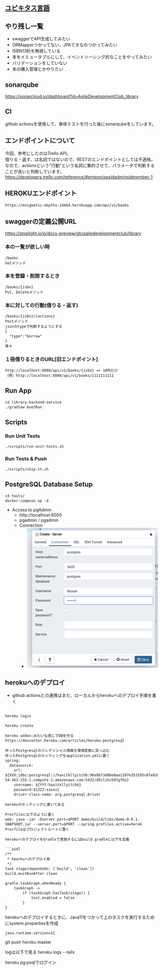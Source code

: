 ## [ユビキタス言語](./docs/UbiquitousLanguage.md)

## やり残し一覧
* swaggerでAPI生成してみたい
* ORMapperつかってない、JPAてきなのつかってみたい
* ISBN13桁を無視している
* 本をイミュータブルにして、イベントソーシング的なことをやってみたい
* バリデーションをしていない
* 本の購入管理とかやりたい

## sonarqube
https://sonarcloud.io/dashboard?id=AgileDevelopmentClub_library

## CI
github actionsを使用して、単体テストを行った後にsonarqubeをしています。

## エンドポイントについて
今回、参考にしたのはTrello API。  
借りる・返す、は名詞ではないので、RESTのエンドポイントとしては不適格。  
なので、actionsという"行動"という名詞に集約させて、パラメータで判断することが良いと判断しています。　　
https://developers.trello.com/reference/#enterprisesidadminsidmember-1


## HEROKUエンドポイント


```aidl
https://enigmatic-depths-14464.herokuapp.com/api/v1/books
```

## swaggerの定義公開URL
https://stoplight.io/p/docs-preview/gh/agiledevelopmentclub/library

### 本の一覧が欲しい時
```
/books 
Getメソッド
```

### 本を登録・削除するとき
```
/books/{isbn}
Put, Deleteメソッド
```

### 本に対しての行動(借りる・返す)
```
/books/{isbn}/{actions}
Postメソッド
jsonのtypeで判断するようにする
{
  "type":"borrow"
}
等々
```

### １冊借りるときのURL[旧エンドポイント]
```
http://localhost:8080/api/v1/books/{isbn} <= 10桁だけ
（例）http://localhost:8080/api/v1/books/1111111111　
```

## Run App

```shell script
cd library-backend-service
./gradlew bootRun
```

## Scripts

### Run Unit Tests

``` shell script
./scripts/run-unit-tests.sh
```

### Run Tests & Push

```shell script
./scripts/ship-it.sh
```

## PostgreSQL Database Setup

``` shell script
cd tools/
docker-compose up -d
```

- Access to pgAdmin
    - http://localhost:8000
    - pgadmin / pgadmin
    - Connection
        - ![](./tools/connection-info.png)
        
## herokuへのデプロイ
* github actionsとの連携はまだ、ローカルからherokuへのデプロイ手順を書く
```

heroku login

heroku create

heroku addon:みたいな感じでDBを作る
https://devcenter.heroku.com/articles/heroku-postgresql

作ったPostgresqlのクレデンシャル情報を環境変数に突っ込む
作ったPostgresqlのセッティングをapplication.ymlに書く
spring:
  datasource:
    url: ${XXX:jdbc:postgresql://haxitkllyitchb:96a9b73d86e8ae1397e353195c07e82089244fa6b1810ada85f5ab45fde5196a@ec2-54-163-255-1.compute-1.amazonaws.com:5432/d9ilikcb97gf6o}
    username: ${YYY:haxitkllyitchb}
    password:${ZZZ:xxxxx}
    driver-class-name: org.postgresql.Driver
    
herokuのセッティングに書いてある

Procfileに以下のように書く
web: java -jar -Dserver.port=$PORT demo/build/libs/demo-0.0.1-SNAPSHOT.jar --server.port=$PORT --spring.profiles.active=herok
Procfileはプロジェクトルートに置く

herokuへのデプロイをGradleで実施するにはbuild.gradleに以下を定義

```aidl
/**
 * heorkuへのデプロイ用
 */
task stage(dependsOn: ['build', 'clean'])
build.mustRunAfter clean

gradle.taskGraph.whenReady {
    taskGraph ->
        if (taskGraph.hasTask(stage)) {
            test.enabled = false
        }
}

```

herokuへのデプロイするときに、Java11をつかって上のタスクを実行するためにsystem.propertiesを作成

```aidl
java.runtime.version=11
```

git push heroku master

logは以下で見る
heroku logs --tails

heroku pg:psqlでログイン

```